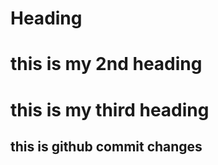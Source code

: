 # Heading

# this is my 2nd heading 

# this is my third heading


## this is github commit changes
